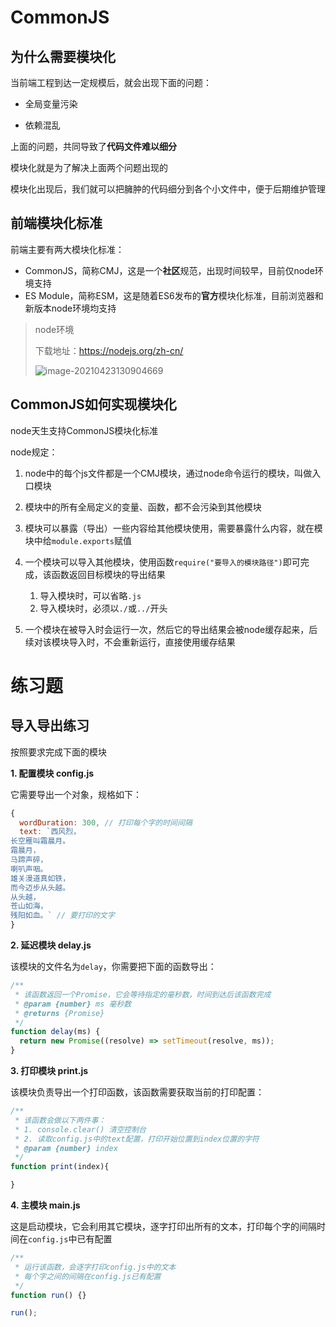 # CommonJS

## 为什么需要模块化

当前端工程到达一定规模后，就会出现下面的问题：

- 全局变量污染

- 依赖混乱

上面的问题，共同导致了**代码文件难以细分**

模块化就是为了解决上面两个问题出现的

模块化出现后，我们就可以把臃肿的代码细分到各个小文件中，便于后期维护管理

## 前端模块化标准

前端主要有两大模块化标准：

- CommonJS，简称CMJ，这是一个**社区**规范，出现时间较早，目前仅node环境支持
- ES Module，简称ESM，这是随着ES6发布的**官方**模块化标准，目前浏览器和新版本node环境均支持

> node环境
>
> 下载地址：https://nodejs.org/zh-cn/
>
> ![image-20210423130904669](http://mdrs.yuanjin.tech/img/20210423130904.png)

## CommonJS如何实现模块化

node天生支持CommonJS模块化标准

node规定：

1. node中的每个js文件都是一个CMJ模块，通过node命令运行的模块，叫做入口模块

2. 模块中的所有全局定义的变量、函数，都不会污染到其他模块

3. 模块可以暴露（导出）一些内容给其他模块使用，需要暴露什么内容，就在模块中给`module.exports`赋值

4. 一个模块可以导入其他模块，使用函数`require("要导入的模块路径")`即可完成，该函数返回目标模块的导出结果

   1. 导入模块时，可以省略`.js`
   2. 导入模块时，必须以`./`或`../`开头

5. 一个模块在被导入时会运行一次，然后它的导出结果会被node缓存起来，后续对该模块导入时，不会重新运行，直接使用缓存结果

   

# 练习题

## 导入导出练习

按照要求完成下面的模块

**1. 配置模块 config.js**

它需要导出一个对象，规格如下：

```js
{
  wordDuration: 300, // 打印每个字的时间间隔
  text: `西风烈，
长空雁叫霜晨月。
霜晨月，
马蹄声碎，
喇叭声咽。
雄关漫道真如铁，
而今迈步从头越。
从头越，
苍山如海，
残阳如血。` // 要打印的文字
}
```

**2. 延迟模块 delay.js**

该模块的文件名为`delay`，你需要把下面的函数导出：

```js
/**
 * 该函数返回一个Promise，它会等待指定的毫秒数，时间到达后该函数完成
 * @param {number} ms 毫秒数
 * @returns {Promise}
 */
function delay(ms) {
  return new Promise((resolve) => setTimeout(resolve, ms));
}

```

**3. 打印模块 print.js**

该模块负责导出一个打印函数，该函数需要获取当前的打印配置：

```js
/**
 * 该函数会做以下两件事：
 * 1. console.clear() 清空控制台
 * 2. 读取config.js中的text配置，打印开始位置到index位置的字符
 * @param {number} index 
 */
function print(index){

}
```

**4. 主模块 main.js**

这是启动模块，它会利用其它模块，逐字打印出所有的文本，打印每个字的间隔时间在`config.js`中已有配置

```js
/**
 * 运行该函数，会逐字打印config.js中的文本
 * 每个字之间的间隔在config.js已有配置
 */
function run() {}

run();
```

